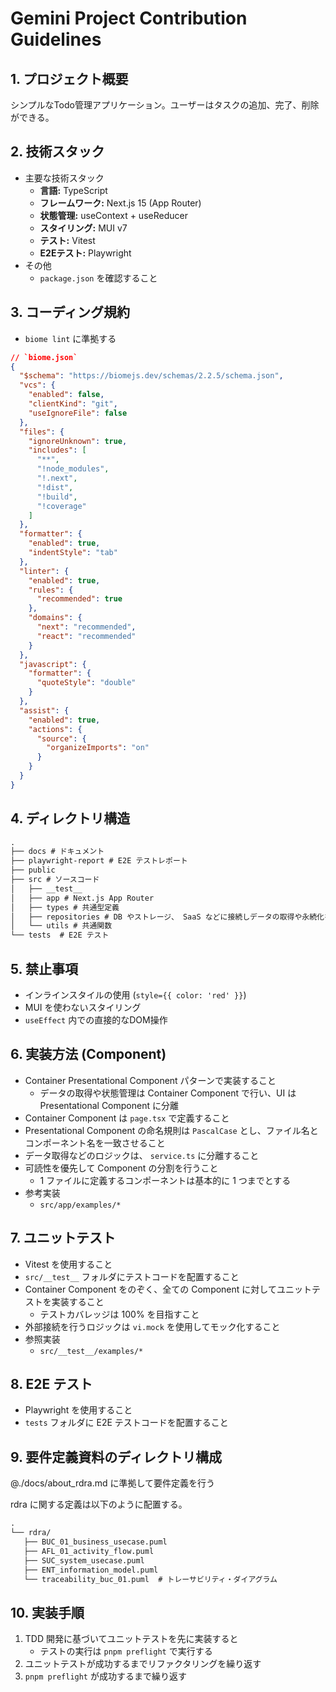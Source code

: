 # Gemini Project Contribution Guidelines

## 1. プロジェクト概要

シンプルなTodo管理アプリケーション。ユーザーはタスクの追加、完了、削除ができる。

## 2. 技術スタック

- 主要な技術スタック
  - **言語:** TypeScript
  - **フレームワーク:** Next.js 15 (App Router)
  - **状態管理:** useContext + useReducer
  - **スタイリング:** MUI v7
  - **テスト:** Vitest
  - **E2Eテスト:** Playwright
- その他
  - `package.json` を確認すること

## 3. コーディング規約

- `biome lint` に準拠する

```json
// `biome.json`
{
  "$schema": "https://biomejs.dev/schemas/2.2.5/schema.json",
  "vcs": {
    "enabled": false,
    "clientKind": "git",
    "useIgnoreFile": false
  },
  "files": {
    "ignoreUnknown": true,
    "includes": [
      "**",
      "!node_modules",
      "!.next",
      "!dist",
      "!build",
      "!coverage"
    ]
  },
  "formatter": {
    "enabled": true,
    "indentStyle": "tab"
  },
  "linter": {
    "enabled": true,
    "rules": {
      "recommended": true
    },
    "domains": {
      "next": "recommended",
      "react": "recommended"
    }
  },
  "javascript": {
    "formatter": {
      "quoteStyle": "double"
    }
  },
  "assist": {
    "enabled": true,
    "actions": {
      "source": {
        "organizeImports": "on"
      }
    }
  }
}
```

## 4. ディレクトリ構造

```txt
.
├── docs # ドキュメント
├── playwright-report # E2E テストレポート
├── public
├── src # ソースコード
│   ├── __test__
│   ├── app # Next.js App Router
│   ├── types # 共通型定義
│   ├── repositories # DB やストレージ、 SaaS などに接続しデータの取得や永続化を行う
│   └── utils # 共通関数
└── tests  # E2E テスト
```

## 5. 禁止事項

- インラインスタイルの使用 (`style={{ color: 'red' }}`)
- MUI を使わないスタイリング
- `useEffect` 内での直接的なDOM操作

## 6. 実装方法 (Component)

- Container Presentational Component パターンで実装すること
  - データの取得や状態管理は Container Component で行い、UI は Presentational Component に分離
- Container Component は `page.tsx` で定義すること
- Presentational Component の命名規則は `PascalCase` とし、ファイル名とコンポーネント名を一致させること
- データ取得などのロジックは、 `service.ts` に分離すること
- 可読性を優先して Component の分割を行うこと
  - 1 ファイルに定義するコンポーネントは基本的に 1 つまでとする
- 参考実装
  - `src/app/examples/*`

## 7. ユニットテスト

- Vitest を使用すること
- `src/__test__` フォルダにテストコードを配置すること
- Container Component をのぞく、全ての Component に対してユニットテストを実装すること
  - テストカバレッジは 100% を目指すこと
- 外部接続を行うロジックは `vi.mock` を使用してモック化すること
- 参照実装
  - `src/__test__/examples/*`

## 8. E2E テスト

- Playwright を使用すること
- `tests` フォルダに E2E テストコードを配置すること

## 9. 要件定義資料のディレクトリ構成

@./docs/about_rdra.md に準拠して要件定義を行う

rdra に関する定義は以下のように配置する。

```txt
.
└── rdra/
   ├── BUC_01_business_usecase.puml
   ├── AFL_01_activity_flow.puml
   ├── SUC_system_usecase.puml
   ├── ENT_information_model.puml
   └── traceability_buc_01.puml  # トレーサビリティ・ダイアグラム
```

## 10. 実装手順

1. TDD 開発に基づいてユニットテストを先に実装すると
   - テストの実行は `pnpm preflight` で実行する
2. ユニットテストが成功するまでリファクタリングを繰り返す
3. `pnpm preflight` が成功するまで繰り返す
